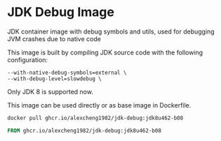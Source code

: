 # JDK Debug Image

JDK container image with debug symbols and utils, used for debugging JVM crashes due to native code

This image is built by compiling JDK source code with the following configuration:

```
--with-native-debug-symbols=external \
--with-debug-level=slowdebug \
```

Only JDK 8 is supported now.

This image can be used directly or as base image in Dockerfile.

```sh
docker pull ghcr.io/alexcheng1982/jdk-debug:jdk8u462-b08
```

```dockerfile
FROM ghcr.io/alexcheng1982/jdk-debug:jdk8u462-b08
```